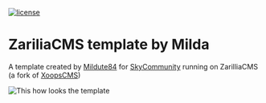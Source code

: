 [![license](https://img.shields.io/github/license/SkyCommunity/mildadesign-zariliacms-template.svg)](https://creativecommons.org/licenses/by-sa/4.0/)

# ZariliaCMS template by Milda
A template created by [Mildute84](https://lt.linkedin.com/in/milda-ruzgytė-4a60547) for [SkyCommunity](https://github.com/SkyCommunity) running on ZarilliaCMS (a fork of [XoopsCMS](https://www.xoops.org))

![This how looks the template](https://raw.githubusercontent.com/SkyCommunity/mildosdesign-zariliacms-template/master/screenshots/skycom%20nesukarpytas%20(milda).jpg "")

